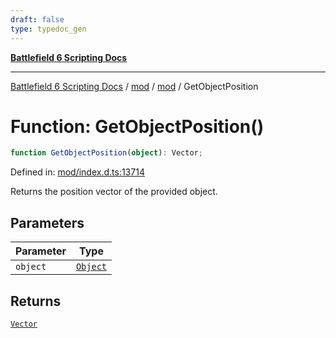 ```yaml
---
draft: false
type: typedoc_gen
---
```


[**Battlefield 6 Scripting Docs**](../../../_index.md)

***

[Battlefield 6 Scripting Docs](../../../_index.md) / [mod](../../_index.md) / [mod](../_index.md) / GetObjectPosition

# Function: GetObjectPosition()

```ts
function GetObjectPosition(object): Vector;
```

Defined in: [mod/index.d.ts:13714](https://github.com/battlefield-portal-community/portal-docs/blob/6d87e21c5922a3efb03c634dbe98e5fe6e797672/generators/santiago/mod/index.d.ts#L13714)

Returns the position vector of the provided object.

## Parameters

| Parameter | Type |
| ------ | ------ |
| `object` | [`Object`](../Object/_index.md) |

## Returns

[`Vector`](../Vector/_index.md)
